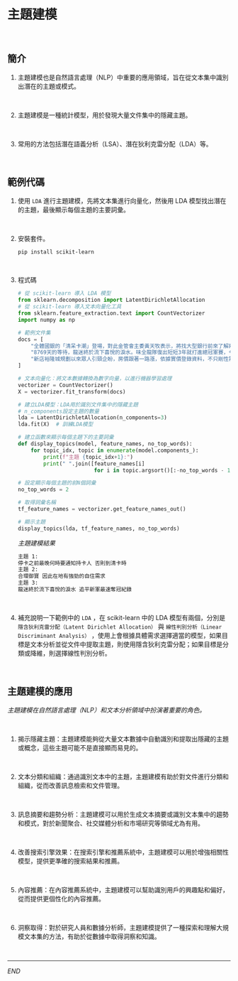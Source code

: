 # 主題建模

<br>

## 簡介

1. 主題建模也是自然語言處理（NLP）中重要的應用領域，旨在從文本集中識別出潛在的主題或模式。

<br>

2. 主題建模是一種統計模型，用於發現大量文件集中的隱藏主題。

<br>

3. 常用的方法包括潛在語義分析（LSA）、潛在狄利克雷分配（LDA）等。


<br>

## 範例代碼

1. 使用 `LDA` 進行主題建模，先將文本集進行向量化，然後用 LDA 模型找出潛在的主題，最後顯示每個主題的主要詞彙。

<br>

2. 安裝套件。

    ```bash
    pip install scikit-learn
    ``` 

<br>

3. 程式碼

    ```python
    # 從 scikit-learn 導入 LDA 模型
    from sklearn.decomposition import LatentDirichletAllocation  
    # 從 scikit-learn 導入文本向量化工具
    from sklearn.feature_extraction.text import CountVectorizer  
    import numpy as np

    # 範例文件集
    docs = [
        "全體國銀的「清呆卡潮」登場，對此金管會主委黃天牧表示，將找大型銀行前來了解兩件事，一是有否在30天前通知民眾要停卡？另一為紅利點數在清卡的同時，是否有作妥適的安排，金管會將主動找大型發卡銀行來開會討論，了解時程與作法是否完整保障到民眾的權益。立委林楚茵今日質詢關注清卡機制的配套作業是否完善；她指出，目前金管會的信用卡業務機構管理辦法規定，銀行在相關權益或優惠變動前60天要通知持卡人，但在正式停卡之前，是否要再行通知，另外，包括停卡之後，卡片裡的紅利、回饋金、里程數等累點，是否就全部沒有，另外她也關注是否影響到卡友的信用評等？銀行局長莊琇媛則回應，目前的確未明文規定，停卡之前最晚何時要通知持卡人，因此仍回歸銀行的契約規定；若以業界普遍作法來看，多半是在停卡之前30天通知。至於紅利積點是否一併被取消，莊琇媛表示會向銀行進一步了解。據了解，現在銀行作法各家不一，但多半會要求卡戶在清卡之前，就要用掉全部的紅利點數，否則到清卡時，就一切「歸零」。林楚茵則認為，當愈來愈多銀行加入清卡行列之後，金管會應該提出統一規範，以免持卡人權益被傷害。",
        "8769天的等待，龍迷終於流下喜悅的淚水。味全龍隊復出短短3年就打進總冠軍賽，今晚在第7戰以6：3擊敗樂天桃猿隊拿下隊史第5冠，天母棒球場漫天鮮紅色彩帶飛舞，補起了中斷20年的歲月，追平新軍最速奪冠紀錄。",
        "新店裕隆城規劃以來眾人引頸企盼，房價跟著一路漲，依據實價登錄資料，不只剛性需求一般住宅上漲，周邊高總價的社區增值空間更是驚人。其中位於寶強路的「合環御寶」，今年3筆轉手交易都增值，其中中高樓層一戶，總面積約108坪，今年以總價7,800萬元轉手，持有9年大賺1,200萬元。「合環御寶」另外2筆交易雖然增值沒有這麼多，但也分別有920萬、691萬的增值，而增值691萬元這筆，註明是親友交易，可能因此增值空間較小。不僅「合環御寶」今年轉售獲利亮眼，位在寶橋路的「寶徠花園」中高樓也有一戶以5688萬元轉手，持有10年獲利1,620萬元。大家房屋企畫研究室總監郎美囡表示，新店裕隆城周邊原本的生活機能就相當成熟，其靠近捷運七張站，原本就有家樂福、寶雅等賣場，商家林立，學區也很完整，也鄰近新店產業園區，因此在地有強勁的自住需求。今年雖然整體買氣不佳，但生活便利性高的蛋黃區房價仍然上揚，尤其裕隆城開幕，除了帶入就業人口，誠品旗艦店進駐添加光彩，周邊高總價住宅的價格成長空間完全不輸雙北其它強勢區。"
    ]

    # 文本向量化：將文本數據轉換為數字向量，以進行機器學習處理
    vectorizer = CountVectorizer()
    X = vectorizer.fit_transform(docs)

    # 建立LDA模型：LDA用於識別文件集中的隱藏主題
    # n_components設定主題的數量
    lda = LatentDirichletAllocation(n_components=3)  
    lda.fit(X)  # 訓練LDA模型

    # 建立函數來顯示每個主題下的主要詞彙
    def display_topics(model, feature_names, no_top_words):
        for topic_idx, topic in enumerate(model.components_):
            print(f"主題 {topic_idx+1}:")
            print(" ".join([feature_names[i]
                            for i in topic.argsort()[:-no_top_words - 1:-1]]))

    # 設定顯示每個主題的前N個詞彙
    no_top_words = 2

    # 取得詞彙名稱
    tf_feature_names = vectorizer.get_feature_names_out()

    # 顯示主題
    display_topics(lda, tf_feature_names, no_top_words)
    ```
    _主題建模結果_
    ```bash
    主題 1:
    停卡之前最晚何時要通知持卡人 否則到清卡時
    主題 2:
    合環御寶 因此在地有強勁的自住需求
    主題 3:
    龍迷終於流下喜悅的淚水 追平新軍最速奪冠紀錄
    ```

<br>

4. 補充說明一下範例中的 `LDA` ，在 scikit-learn 中的 LDA 模型有兩個，分別是 `隱含狄利克雷分配（Latent Dirichlet Allocation）` 與 `線性判別分析（Linear Discriminant Analysis）` ，使用上會根據具體需求選擇適當的模型，如果目標是文本分析並從文件中提取主題，則使用隱含狄利克雷分配；如果目標是分類或降維，則選擇線性判別分析。


<br>

## 主題建模的應用

_主題建模在自然語言處理（NLP）和文本分析領域中扮演著重要的角色。_

<br>

1. 揭示隱藏主題：主題建模能夠從大量文本數據中自動識別和提取出隱藏的主題或概念，這些主題可能不是直接顯而易見的。

<br>

2. 文本分類和組織：通過識別文本中的主題，主題建模有助於對文件進行分類和組織，從而改善訊息檢索和文件管理。

<br>

3. 訊息摘要和趨勢分析：主題建模可以用於生成文本摘要或識別文本集中的趨勢和模式，對於新聞聚合、社交媒體分析和市場研究等領域尤為有用。

<br>

4. 改善搜索引擎效果：在搜索引擎和推薦系統中，主題建模可以用於增強相關性模型，提供更準確的搜索結果和推薦。

<br>

5. 內容推薦：在內容推薦系統中，主題建模可以幫助識別用戶的興趣點和偏好，從而提供更個性化的內容推薦。

<br>

6. 洞察取得：對於研究人員和數據分析師，主題建模提供了一種探索和理解大規模文本集的方法，有助於從數據中取得洞察和知識。


<br>

---

_END_